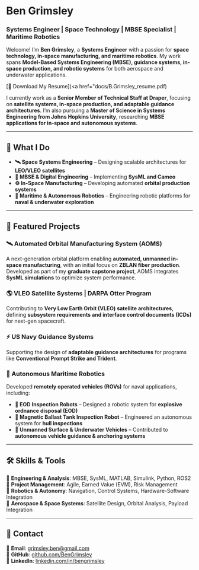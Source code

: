 # Ben Grimsley  
### **Systems Engineer | Space Technology | MBSE Specialist | Maritime Robotics**

Welcome! I’m **Ben Grimsley**, a **Systems Engineer** with a passion for **space technology, in-space manufacturing, and maritime robotics**. My work spans **Model-Based Systems Engineering (MBSE), guidance systems, in-space production, and robotic systems** for both aerospace and underwater applications.

[🔗 Download My Resume](<a href="docs/B.Grimsley_resume.pdf)  

I currently work as a **Senior Member of Technical Staff at Draper**, focusing on **satellite systems, in-space production, and adaptable guidance architectures**. I’m also pursuing a **Master of Science in Systems Engineering from Johns Hopkins University**, researching **MBSE applications for in-space and autonomous systems**.

---

## **🚀 What I Do**
- **🛰 Space Systems Engineering** – Designing scalable architectures for **LEO/VLEO satellites**  
- **📡 MBSE & Digital Engineering** – Implementing **SysML and Cameo**  
- **⚙️ In-Space Manufacturing** – Developing automated **orbital production systems**  
- **🤖 Maritime & Autonomous Robotics** – Engineering robotic platforms for **naval & underwater exploration**  

---

## **🔬 Featured Projects**
### **🛰 Automated Orbital Manufacturing System (AOMS)**
A next-generation orbital platform enabling **automated, unmanned in-space manufacturing**, with an initial focus on **ZBLAN fiber production**. Developed as part of my **graduate capstone project**, AOMS integrates **SysML simulations** to optimize system performance.

### **🌎 VLEO Satellite Systems | DARPA Otter Program**
Contributing to **Very Low Earth Orbit (VLEO) satellite architectures**, defining **subsystem requirements and interface control documents (ICDs)** for next-gen spacecraft.

### **⚡ US Navy Guidance Systems**
Supporting the design of **adaptable guidance architectures** for programs like **Conventional Prompt Strike and Trident**.

### **🌊 Autonomous Maritime Robotics**
Developed **remotely operated vehicles (ROVs)** for naval applications, including:  
- **🔧 EOD Inspection Robots** – Designed a robotic system for **explosive ordnance disposal (EOD)**  
- **🦾 Magnetic Ballast Tank Inspection Robot** – Engineered an autonomous system for **hull inspections**  
- **🚢 Unmanned Surface & Underwater Vehicles** – Contributed to **autonomous vehicle guidance & anchoring systems**  

---

## 🛠️ Skills & Tools  
📌 **Engineering & Analysis**: MBSE, SysML, MATLAB, Simulink, Python, ROS2  
📌 **Project Management**: Agile, Earned Value (EVM), Risk Management  
📌 **Robotics & Autonomy**: Navigation, Control Systems, Hardware-Software Integration  
📌 **Aerospace & Space Systems**: Satellite Design, Orbital Analysis, Payload Integration  

---

## 🎯 Contact  
📧 **Email**: [grimsley.ben@gmail.com](mailto:grimsley.ben@gmail.com)  
📂 **GitHub**: [github.com/BenGrimsley](https://github.com/bsullgrim)  
💼 **LinkedIn**: [linkedin.com/in/bengrimsley](https://linkedin.com/in/bengrimsley)  
